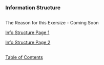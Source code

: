 ### Information Structure

##

The Reason for this Exersize - Coming Soon

[Info Structure Page 1](https://github.com/mycroftwilde/devil-steps-in-a-myth-system/tree/main/ref_guide/infostructure2)

[Info Structure Page 2](https://github.com/mycroftwilde/devil-steps-in-a-myth-system/tree/main/ref_guide/infostructure3)

##

[Table of Contents](https://github.com/mycroftwilde/devil-steps-in-a-myth-system/tree/main/ref_guide)
